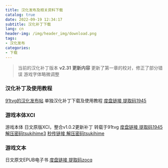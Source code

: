 ```yaml
---
title: 汉化发布及相关资料下载
catalog: true
date: 2022-09-19 12:34:17
subtitle: 汉化补丁下载
lang: cn
header-img: /img/header_img/download.png
tags:
- 汉化发布
categories:
- 下载
---
```


>当前的汉化补丁版本
 **v2.31**
 **更新内容**
 更新了第一章的校对，修正了部分错误
 游戏字体略微调整

### 汉化补丁及使用教程

[91tvg的汉化发布帖](https://www.91tvg.com/thread-260813-1-1.html)
单独汉化补丁下载及使用教程
[度盘链接 提取码1945](https://pan.baidu.com/s/1J_kjExZTESmNWPqkeEUGdw)

### 游戏本体XCI
游戏本体 日文原版XCI，整合v1.0.2更新补丁 转载于91tvg
[度盘链接 提取码1945 解压密码tsukihime3](https://pan.baidu.com/s/1-qAVS4HFFbsT9h33Kzq_mg)
[秒传链接 解压密码tsukihime](https://www.aliyundrive.com/s/EfCvMzRj1b6)

### 游戏文本
日文原文EPUB电子书
[度盘链接 提取码zocq](https://pan.baidu.com/s/1rzHcCNs-fP3FNRH3Ldv3mQ)


